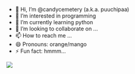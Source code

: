 - 👋 Hi, I’m @candycemetery (a.k.a. puuchipaa)
- 👀 I’m interested in programming
- 🌱 I’m currently learning python
- 💞️ I’m looking to collaborate on ...
- 📫 How to reach me ...
- 😄 Pronouns: orange/mango
- ⚡ Fun fact: hmmm...
<img src = "https://images-ext-1.discordapp.net/external/7Nm8mQka0dxkaV-S9HoQkCaHpXKKf0Bjld6OaNWc2WA/https/media.tenor.com/ycQj1btJsPwAAAPo/regret-evator-silly.mp4">
<!---
candycemetery/candycemetery is a ✨ special ✨ repository because its `README.md` (this file) appears on your GitHub profile.
You can click the Preview link to take a look at your changes.
--->
